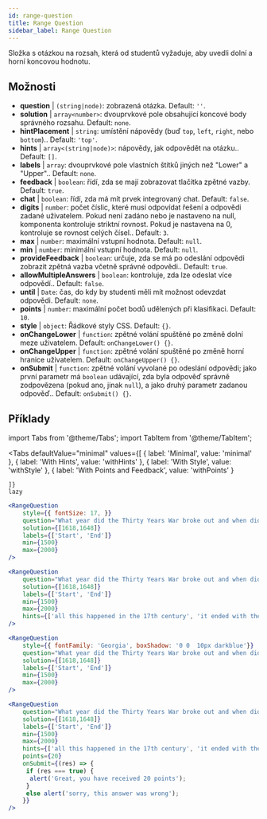 ```yaml
---
id: range-question
title: Range Question
sidebar_label: Range Question
---
```


Složka s otázkou na rozsah, která od studentů vyžaduje, aby uvedli dolní a horní koncovou hodnotu.

## Možnosti

* __question__ | `(string|node)`: zobrazená otázka. Default: `''`.
* __solution__ | `array<number>`: dvouprvkové pole obsahující koncové body správného rozsahu. Default: `none`.
* __hintPlacement__ | `string`: umístění nápovědy (buď `top`, `left`, `right`, nebo `bottom`).. Default: `'top'`.
* __hints__ | `array<(string|node)>`: nápovědy, jak odpovědět na otázku.. Default: `[]`.
* __labels__ | `array`: dvouprvkové pole vlastních štítků jiných než "Lower" a "Upper".. Default: `none`.
* __feedback__ | `boolean`: řídí, zda se mají zobrazovat tlačítka zpětné vazby. Default: `true`.
* __chat__ | `boolean`: řídí, zda má mít prvek integrovaný chat. Default: `false`.
* __digits__ | `number`: počet číslic, které musí odpovídat řešení a odpovědi zadané uživatelem. Pokud není zadáno nebo je nastaveno na null, komponenta kontroluje striktní rovnost. Pokud je nastavena na 0, kontroluje se rovnost celých čísel.. Default: `3`.
* __max__ | `number`: maximální vstupní hodnota. Default: `null`.
* __min__ | `number`: minimální vstupní hodnota. Default: `null`.
* __provideFeedback__ | `boolean`: určuje, zda se má po odeslání odpovědi zobrazit zpětná vazba včetně správné odpovědi.. Default: `true`.
* __allowMultipleAnswers__ | `boolean`: kontroluje, zda lze odeslat více odpovědí.. Default: `false`.
* __until__ | `Date`: čas, do kdy by studenti měli mít možnost odevzdat odpovědi. Default: `none`.
* __points__ | `number`: maximální počet bodů udělených při klasifikaci. Default: `10`.
* __style__ | `object`: Řádkové styly CSS. Default: `{}`.
* __onChangeLower__ | `function`: zpětné volání spuštěné po změně dolní meze uživatelem. Default: `onChangeLower() {}`.
* __onChangeUpper__ | `function`: zpětné volání spuštěné po změně horní hranice uživatelem. Default: `onChangeUpper() {}`.
* __onSubmit__ | `function`: zpětné volání vyvolané po odeslání odpovědi; jako první parametr má `boolean` udávající, zda byla odpověď správně zodpovězena (pokud ano, jinak `null`), a jako druhý parametr zadanou odpověď.. Default: `onSubmit() {}`.


## Příklady

import Tabs from '@theme/Tabs';
import TabItem from '@theme/TabItem';

<Tabs
    defaultValue="minimal"
    values={[
        { label: 'Minimal', value: 'minimal' },
        { label: 'With Hints', value: 'withHints' },
        { label: 'With Style', value: 'withStyle' },
        { label: 'With Points and Feedback', value: 'withPoints' }
        
    ]}
    lazy
>

<TabItem value="minimal">

```jsx live
<RangeQuestion
    style={{ fontSize: 17, }}
    question="What year did the Thirty Years War broke out and when did it?"
    solution={[1618,1648]}
    labels={['Start', 'End']}
    min={1500}
    max={2000}
/>
```

</TabItem>

<TabItem value="withHints">

```jsx live
<RangeQuestion
    question="What year did the Thirty Years War broke out and when did it?"
    solution={[1618,1648]}
    labels={['Start', 'End']}
    min={1500}
    max={2000}
    hints={['all this happened in the 17th century', 'it ended with the Peace of Westphalia in 1648']}
/>
```

</TabItem>

<TabItem value="withStyle">

```jsx live
<RangeQuestion
    style={{ fontFamily: 'Georgia', boxShadow: '0 0  10px darkblue'}}
    question="What year did the Thirty Years War broke out and when did it?"
    solution={[1618,1648]}
    labels={['Start', 'End']}
    min={1500}
    max={2000}
/>
```

</TabItem>

<TabItem value="withPoints">

```jsx live
<RangeQuestion
    question="What year did the Thirty Years War broke out and when did it?"
    solution={[1618,1648]}
    labels={['Start', 'End']}
    min={1500}
    max={2000}
    hints={['all this happened in the 17th century', 'it ended with the Peace of Westphalia in 1648']}
    points={20}
    onSubmit={(res) => {
     if (res === true) {
      alert('Great, you have received 20 points');
     }
     else alert('sorry, this answer was wrong');
    }}
/>
```

</TabItem>

</Tabs>
